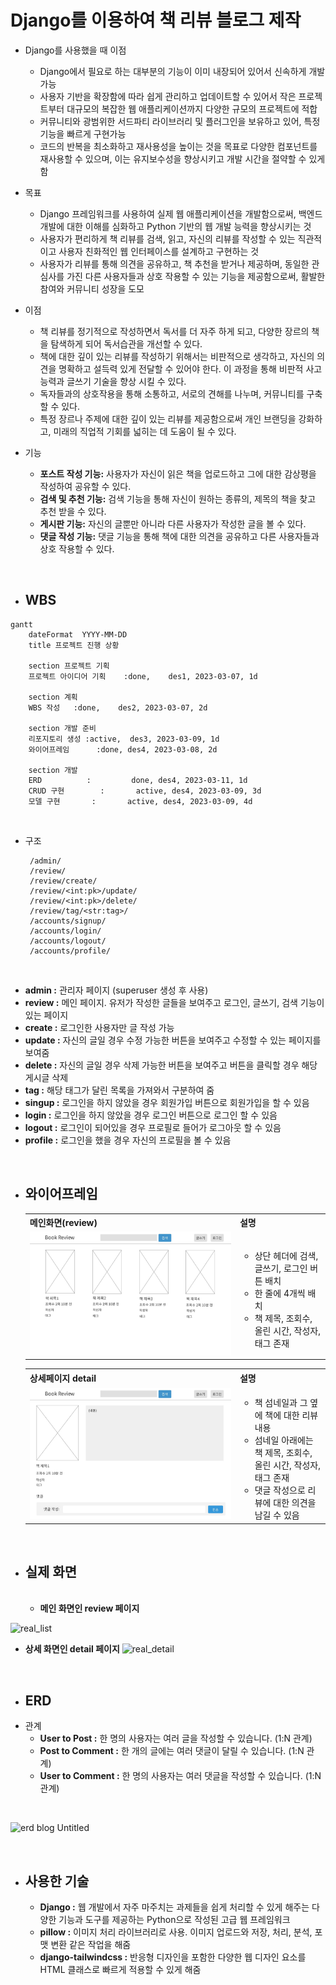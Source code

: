 Django를 이용하여 책 리뷰 블로그 제작
=============

 * Django를 사용했을 때 이점
    * Django에서 필요로 하는 대부분의 기능이 이미 내장되어 있어서 신속하게 개발가능
    * 사용자 기반을 확장함에 따라 쉽게 관리하고 업데이트할 수 있어서 작은 프로젝트부터 대규모의 복잡한 웹 애플리케이션까지 다양한 규모의 프로젝트에 적합
    *  커뮤니티와 광범위한 서드파티 라이브러리 및 플러그인을 보유하고 있어, 특정 기능을 빠르게 구현가능
    *  코드의 반복을 최소화하고 재사용성을 높이는 것을 목표로 다양한 컴포넌트를 재사용할 수 있으며, 이는 유지보수성을 향상시키고 개발 시간을 절약할 수 있게 함
  
      
 * 목표
    * Django 프레임워크를 사용하여 실제 웹 애플리케이션을 개발함으로써, 백엔드 개발에 대한 이해를 심화하고 Python 기반의 웹 개발 능력을 향상시키는 것
    * 사용자가 편리하게 책 리뷰를 검색, 읽고, 자신의 리뷰를 작성할 수 있는 직관적이고 사용자 친화적인 웹 인터페이스를 설계하고 구현하는 것
    * 사용자가 리뷰를 통해 의견을 공유하고, 책 추천을 받거나 제공하며, 동일한 관심사를 가진 다른 사용자들과 상호 작용할 수 있는 기능을 제공함으로써, 활발한 참여와 커뮤니티 성장을 도모
  
 * 이점
    * 책 리뷰를 정기적으로 작성하면서 독서를 더 자주 하게 되고, 다양한 장르의 책을 탐색하게 되어 독서습관을 개선할 수 있다.
    * 책에 대한 깊이 있는 리뷰를 작성하기 위해서는 비판적으로 생각하고, 자신의 의견을 명확하고 설득력 있게 전달할 수 있어야 한다. 이 과정을 통해 비판적 사고 능력과 글쓰기 기술을 향상 시킬 수 있다.
    * 독자들과의 상호작용을 통해 소통하고, 서로의 견해를 나누며, 커뮤니티를 구축할 수 있다.
    * 특정 장르나 주제에 대한 깊이 있는 리뷰를 제공함으로써 개인 브랜딩을 강화하고, 미래의 직업적 기회를 넓히는 데 도움이 될 수 있다.
  
    
 * 기능
    * **포스트 작성 기능:** 사용자가 자신이 읽은 책을 업로드하고 그에 대한 감상평을 작성하여 공유할 수 있다.
    * **검색 및 추천 기능:** 검색 기능을 통해 자신이 원하는 종류의, 제목의 책을 찾고 추천 받을 수 있다.
    *  **게시판 기능:** 자신의 글뿐만 아니라 다른 사용자가 작성한 글을 볼 수 있다.
    * **댓글 작성 기능:** 댓글 기능을 통해 책에 대한 의견을 공유하고 다른 사용자들과 상호 작용할 수 있다.

<br>

* WBS
  -------------
```mermaid
gantt
    dateFormat  YYYY-MM-DD
    title 프로젝트 진행 상황

    section 프로젝트 기획
    프로젝트 아이디어 기획    :done,    des1, 2023-03-07, 1d
    
    section 계획
    WBS 작성   :done,    des2, 2023-03-07, 2d
    
    section 개발 준비
    리포지토리 생성 :active,  des3, 2023-03-09, 1d
    와이어프레임      :done, des4, 2023-03-08, 2d
    
    section 개발
    ERD          :         done, des4, 2023-03-11, 1d
    CRUD 구현        :       active, des4, 2023-03-09, 3d
    모델 구현       :       active, des4, 2023-03-09, 4d
```

<br>

* 구조
  ```
   /admin/
   /review/
   /review/create/
   /review/<int:pk>/update/
   /review/<int:pk>/delete/
   /review/tag/<str:tag>/
   /accounts/signup/
   /accounts/login/
   /accounts/logout/
   /accounts/profile/
  ```

<br>
  
 * **admin :** 관리자 페이지 (superuser 생성 후 사용)
 * **review :** 메인 페이지. 유저가 작성한 글들을 보여주고 로그인, 글쓰기, 검색 기능이 있는 페이지
 * **create :** 로그인한 사용자만 글 작성 가능
 * **update :** 자신의 글일 경우 수정 가능한 버튼을 보여주고 수정할 수 있는 페이지를 보여줌
 * **delete :** 자신의 글일 경우 삭제 가능한 버튼을 보여주고 버튼을 클릭할 경우 해당 게시글 삭제
 * **tag :** 해당 태그가 달린 목록을 가져와서 구분하여 줌
 * **singup :** 로그인을 하지 않았을 경우 회원가입 버튼으로 회원가입을 할 수 있음
 * **login :** 로그인을 하지 않았을 경우 로그인 버튼으로 로그인 할 수 있음
 * **logout :** 로그인이 되어있을 경우 프로필로 들어가 로그아웃 할 수 있음
 * **profile :** 로그인을 했을 경우 자신의 프로필을 볼 수 있음

<br>

* 와이어프레임
  -------------
    <table>
        <tr>
            <th>메인화면(review)</th>
            <th>설명</th>
        </tr>
        <tr>
            <td width="70%">
                <img src="img/review.jpg">
            </td>
            <td>
                <ul>
                    <li>상단 헤더에 검색, 글쓰기, 로그인 버튼 배치</li>
                    <li>한 줄에 4개씩 배치</li>
                    <li>책 제목, 조회수, 올린 시간, 작성자, 태그 존재</li>
                </ul>
            </td>
        </tr>
    </table>
    <table>
        <tr>
            <th>상세페이지 detail</th>
            <th>설명</th>
        </tr>
        <tr width="70%">
            <td width="70%">
                <img src="img/detail.jpg">
            </td>
            <td>
                <ul>
                    <li>책 섬네일과 그 옆에 책에 대한 리뷰 내용</li>
                    <li>섬네일 아래에는 책 제목, 조회수, 올린 시간, 작성자, 태그 존재</li>
                    <li>댓글 작성으로 리뷰에 대한 의견을 남길 수 있음</li>
                </ul>
            </td>
        </tr>
    </table>

<br>

* 실제 화면
  -------------
  <br>
  
  * **메인 화면인 review 페이지**
    
![real_list](https://github.com/YooJi3un/Booklog/assets/75007766/125f640e-6285-4815-b7b9-32f4de18dead)
<br>
  * **상세 화면인 detail 페이지**
![real_detail](https://github.com/YooJi3un/Booklog/assets/75007766/c15e93a4-184d-4bc4-b3b5-bfbc1ff472e6)

<br>

* ERD
  -------------
* 관계
   * **User to Post :** 한 명의 사용자는 여러 글을 작성할 수 있습니다. (1:N 관계)
   * **Post to Comment :** 한 개의 글에는 여러 댓글이 달릴 수 있습니다. (1:N 관계)
   * **User to Comment :** 한 명의 사용자는 여러 댓글을 작성할 수 있습니다. (1:N 관계)

<br>

![erd blog  Untitled](https://github.com/YooJi3un/Booklog/assets/75007766/6f7c2e30-6e55-4080-b70c-62232fd93227)

<br>

* 사용한 기술
  -------------
 
  * **Django :** 웹 개발에서 자주 마주치는 과제들을 쉽게 처리할 수 있게 해주는 다양한 기능과 도구를 제공하는 Python으로 작성된 고급 웹 프레임워크
  * **pillow :** 이미지 처리 라이브러리로 사용. 이미지 업로드와 저장, 처리, 분석, 포맷 변환 같은 작업을 해줌
  * **django-tailwindcss :** 반응형 디자인을 포함한 다양한 웹 디자인 요소를 HTML 클래스로 빠르게 적용할 수 있게 해줌
    

